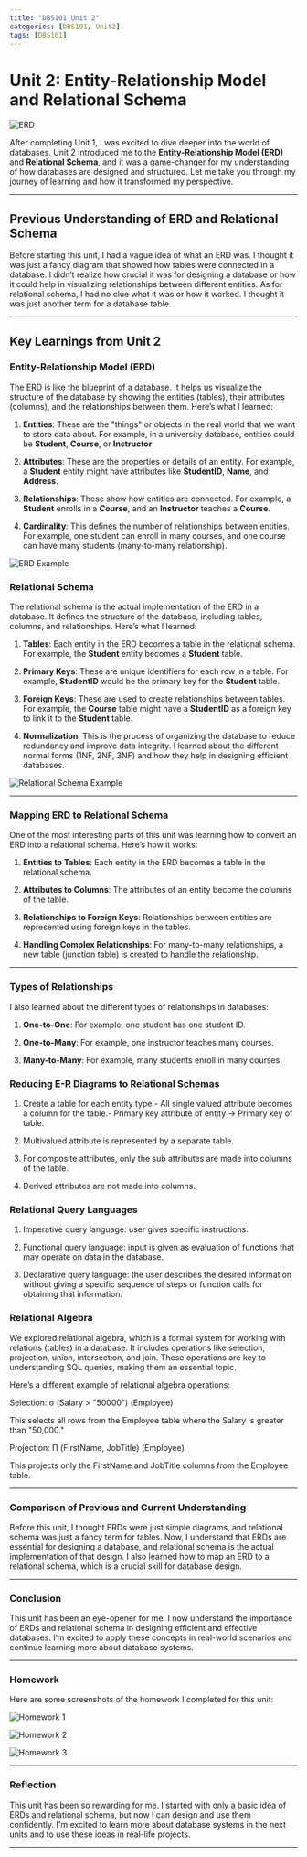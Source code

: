 ```yaml
---
title: "DBS101 Unit 2"
categories: [DBS101, Unit2]
tags: [DBS101]
---
```


# Unit 2: Entity-Relationship Model and Relational Schema

![ERD](/assets/unit2/pic1.png)

After completing Unit 1, I was excited to dive deeper into the world of databases. Unit 2 introduced me to the **Entity-Relationship Model (ERD)** and **Relational Schema**, and it was a game-changer for my understanding of how databases are designed and structured. Let me take you through my journey of learning and how it transformed my perspective.

---

## Previous Understanding of ERD and Relational Schema

Before starting this unit, I had a vague idea of what an ERD was. I thought it was just a fancy diagram that showed how tables were connected in a database. I didn’t realize how crucial it was for designing a database or how it could help in visualizing relationships between different entities. As for relational schema, I had no clue what it was or how it worked. I thought it was just another term for a database table.

---

## Key Learnings from Unit 2

### **Entity-Relationship Model (ERD)**

The ERD is like the blueprint of a database. It helps us visualize the structure of the database by showing the entities (tables), their attributes (columns), and the relationships between them. Here’s what I learned:

1. **Entities**: These are the "things" or objects in the real world that we want to store data about. For example, in a university database, entities could be **Student**, **Course**, or **Instructor**.
   
2. **Attributes**: These are the properties or details of an entity. For example, a **Student** entity might have attributes like **StudentID**, **Name**, and **Address**.

3. **Relationships**: These show how entities are connected. For example, a **Student** enrolls in a **Course**, and an **Instructor** teaches a **Course**.

4. **Cardinality**: This defines the number of relationships between entities. For example, one student can enroll in many courses, and one course can have many students (many-to-many relationship).

![ERD Example](/assets/unit2/pic2.png)

### **Relational Schema**

The relational schema is the actual implementation of the ERD in a database. It defines the structure of the database, including tables, columns, and relationships. Here’s what I learned:

1. **Tables**: Each entity in the ERD becomes a table in the relational schema. For example, the **Student** entity becomes a **Student** table.

2. **Primary Keys**: These are unique identifiers for each row in a table. For example, **StudentID** would be the primary key for the **Student** table.

3. **Foreign Keys**: These are used to create relationships between tables. For example, the **Course** table might have a **StudentID** as a foreign key to link it to the **Student** table.

4. **Normalization**: This is the process of organizing the database to reduce redundancy and improve data integrity. I learned about the different normal forms (1NF, 2NF, 3NF) and how they help in designing efficient databases.

![Relational Schema Example](/assets/unit2/pic3.png)

---

### **Mapping ERD to Relational Schema**

One of the most interesting parts of this unit was learning how to convert an ERD into a relational schema. Here’s how it works:

1. **Entities to Tables**: Each entity in the ERD becomes a table in the relational schema.
   
2. **Attributes to Columns**: The attributes of an entity become the columns of the table.

3. **Relationships to Foreign Keys**: Relationships between entities are represented using foreign keys in the tables.

4. **Handling Complex Relationships**: For many-to-many relationships, a new table (junction table) is created to handle the relationship.

---

### **Types of Relationships**

I also learned about the different types of relationships in databases:

1. **One-to-One**: For example, one student has one student ID.
   
2. **One-to-Many**: For example, one instructor teaches many courses.

3. **Many-to-Many**: For example, many students enroll in many courses.

###  Reducing E-R Diagrams to Relational Schemas
 1. Create a table for each entity type.- All single valued attribute becomes a column for 
the table.- Primary key attribute of entity → Primary key of 
table.

 2. Multivalued attribute is represented by a separate 
table.

 3. For composite attributes, only the sub attributes 
are made into columns of the table.

 4. Derived attributes are not made into columns.

###  Relational Query Languages
 1. Imperative query language: user gives specific 
instructions.

 2. Functional query language: input is given as evaluation 
of functions that may operate on data in the database.

3. Declarative query language: the user describes the 
desired information without giving a specific sequence 
of steps or function calls for obtaining that 
information.

### Relational Algebra

We explored relational algebra, which is a formal system for working with relations (tables) in a database. It includes operations like selection, projection, union, intersection, and join. These operations are key to understanding SQL queries, making them an essential topic.

Here’s a different example of relational algebra operations:

Selection: σ (Salary > "50000") (Employee)

This selects all rows from the Employee table where the Salary is greater than "50,000."

Projection: Π (FirstName, JobTitle) (Employee)

This projects only the FirstName and JobTitle columns from the Employee table.

---

### **Comparison of Previous and Current Understanding**

Before this unit, I thought ERDs were just simple diagrams, and relational schema was just a fancy term for tables. Now, I understand that ERDs are essential for designing a database, and relational schema is the actual implementation of that design. I also learned how to map an ERD to a relational schema, which is a crucial skill for database design.

---

### **Conclusion**

This unit has been an eye-opener for me. I now understand the importance of ERDs and relational schema in designing efficient and effective databases. I’m excited to apply these concepts in real-world scenarios and continue learning more about database systems.

---

### **Homework**

Here are some screenshots of the homework I completed for this unit:

![Homework 1](/assets/unit2/hw1.jpg)

![Homework 2](/assets/unit2/hw2.jpg)

![Homework 3](/assets/unit2/hw3.jpg)

---

### **Reflection**

This unit has been so rewarding for me. I started with only a basic idea of ERDs and relational schema, but now I can design and use them confidently. I'm excited to learn more about database systems in the next units and to use these ideas in real-life projects.

---
